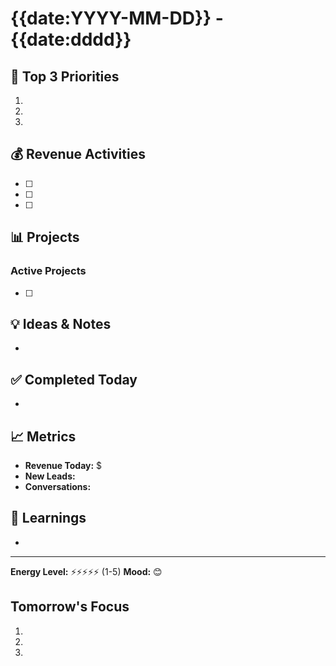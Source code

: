 # {{date:YYYY-MM-DD}} - {{date:dddd}}

## 🎯 Top 3 Priorities

1.
2.
3.

## 💰 Revenue Activities

- [ ]
- [ ]
- [ ]

## 📊 Projects

### Active Projects
- [ ]

## 💡 Ideas & Notes

-

## ✅ Completed Today

-

## 📈 Metrics

- **Revenue Today:** $
- **New Leads:**
- **Conversations:**

## 🧠 Learnings

-

---

**Energy Level:** ⚡⚡⚡⚡⚡ (1-5)
**Mood:** 😊

## Tomorrow's Focus

1.
2.
3.
